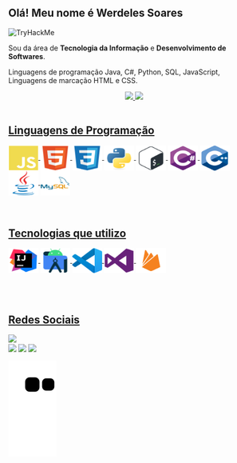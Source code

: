 ## Olá! Meu nome é Werdeles Soares

<img src="https://tryhackme-badges.s3.amazonaws.com/gh05tb0y.png" alt="TryHackMe" width=200> 

Sou da área de **Tecnologia da Informação** e **Desenvolvimento de Softwares**.

Linguagens de programação Java, C#, Python, SQL, JavaScript, 
Linguagens de marcação HTML e CSS. 

<div align="center">
  <a href="https://github.com/werdelesmarcio">
  <img height="180em" src="https://github-readme-stats.vercel.app/api?username=werdelesmarcio&show_icons=true&theme=dracula&include_all_commits=true&count_private=true"/>
  <img height="180em" src="https://github-readme-stats.vercel.app/api/top-langs/?username=werdelesmarcio&layout=compact&langs_count=7&theme=dracula"/>
</div>

<div style="display: inline_block"><br>
<h2>Linguagens de Programação</h2>
  <img align="center" alt="Javascript" height="50" width="60" src="https://raw.githubusercontent.com/devicons/devicon/master/icons/javascript/javascript-plain.svg">  
  <img align="center" alt="HTML" height="50" width="60" src="https://raw.githubusercontent.com/devicons/devicon/master/icons/html5/html5-original.svg">
  <img align="center" alt="CSS" height="50" width="60" src="https://raw.githubusercontent.com/devicons/devicon/master/icons/css3/css3-original.svg">
  <img align="center" alt="Python" height="50" width="60" src="https://raw.githubusercontent.com/devicons/devicon/master/icons/python/python-original.svg">
  <img align="center" alt="Shellscript" height="50" width="60" src="https://github.com/devicons/devicon/blob/master/icons/bash/bash-original.svg">
  <img align="center" alt="Csharp" height="50" width="60" src="https://raw.githubusercontent.com/devicons/devicon/master/icons/csharp/csharp-original.svg">
  <img align="center" alt="C++" height="50" width="60" src="https://github.com/devicons/devicon/blob/master/icons/cplusplus/cplusplus-original.svg">
  <img align="center" alt="Java" height="50" width="60" src="https://github.com/devicons/devicon/blob/master/icons/java/java-original.svg">  
  <img align="center" alt="Mysql" height="50" width="60" src="https://github.com/devicons/devicon/blob/master/icons/mysql/mysql-original-wordmark.svg"> 
  <br>
  <br>
  <br>
  <h2>Tecnologias que utilizo</h2>
  <img align="center" alt="Intellig" height="50" width="60" src="https://github.com/devicons/devicon/blob/master/icons/intellij/intellij-original.svg">  
  <img align="center" alt="Android Studio" height="50" width="60" src="https://github.com/devicons/devicon/blob/master/icons/androidstudio/androidstudio-original.svg"> 
  <img align="center" alt="VSCode" height="50" width="60" src="https://github.com/devicons/devicon/blob/master/icons/vscode/vscode-original.svg">  
  <img align="center" alt="Visual Studio" height="50" width="60" src="https://github.com/devicons/devicon/blob/master/icons/visualstudio/visualstudio-plain.svg">
  <img align="center" alt="Firebase" height="50" width="60" src="https://github.com/devicons/devicon/blob/master/icons/firebase/firebase-plain.svg">    
   
</div>
 
<div>
  <br>
  <br>
  <br>
<h2> Redes Sociais </h2>

  <a href="https://instagram.com/werdelessoares" target="_blank"><img src="https://img.shields.io/badge/-Instagram-%23E4405F?style=for-the-badge&logo=instagram&logoColor=white" target="_blank"></a> 	 
  <a href = "mailto:werdelesmarcio@gmail.com"><img src="https://img.shields.io/badge/Gmail-D14836?style=for-the-badge&logo=gmail&logoColor=white" target="_blank"></a>
  <a href="https://www.linkedin.com/in/werdeles-soares" target="_blank"><img src="https://img.shields.io/badge/-LinkedIn-%230077B5?style=for-the-badge&logo=linkedin&logoColor=white" target="_blank"></a> 
  <a href = "https://github.com/werdelesmarcio" target="_blank"><img src="https://img.shields.io/badge/GitHub-100000?style=for-the-badge&logo=github&logoColor=white" target="_blank">
 
![Snake animation](https://github.com/werdelesmarcio/werdelesmarcio/blob/output/github-contribution-grid-snake.svg)
 
</div>
